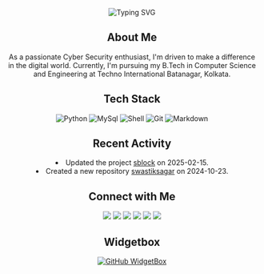 <div align="center">

![Typing SVG](https://readme-typing-svg.demolab.com?font=Josefin+Sans&weight=500&size=30&pause=500&color=0797F7&center=true&vCenter=true&random=true&width=435&lines=Hi+I'm+Swastik+Sagar+%F0%9F%91%8B)
</div>

<div align="center"><h2>About Me</h2></div>
<div align="center"><p>As a passionate Cyber Security enthusiast, I'm driven to make a difference in the digital world. Currently, I'm pursuing my B.Tech in Computer Science and Engineering at Techno International Batanagar, Kolkata.</p></div>

<div align="center"> <h2>Tech Stack</h2></div>
<div align="center">

![Python](https://ziadoua.github.io/m3-Markdown-Badges/badges/Python/python3.svg)
![MySql](https://ziadoua.github.io/m3-Markdown-Badges/badges/MySQL/mysql2.svg) 
![Shell](https://ziadoua.github.io/m3-Markdown-Badges/badges/Shell/shell3.svg) 
![Git](https://ziadoua.github.io/m3-Markdown-Badges/badges/Git/git1.svg) 
![Markdown](https://ziadoua.github.io/m3-Markdown-Badges/badges/Markdown/markdown1.svg)
</div>

<div align="center"> <h2>Recent Activity</h2></div>
<div align="center"
  
- Updated the project [sblock](https://github.com/swastiksagar/sblock) on 2025-02-15.
- Created a new repository [swastiksagar](https://github.com/swastiksagar/swastiksagar) on 2024-10-23.
</div>
<div align="center"> <h2>Connect with Me</h2></div>  
<div align="center">
<a href="https://github.com/swastiksagar" target="blank">
<img src=https://ziadoua.github.io/m3-Markdown-Badges/badges/Github/github3.svg /></a>
<a href="https://twitter.com/swastiksagarr" target="blank">
<img src=https://ziadoua.github.io/m3-Markdown-Badges/badges/Twitter/twitter2.svg /></a>
<a href="https://linkedin.com/in/swastiksagar" target="blank">
<img src=https://ziadoua.github.io/m3-Markdown-Badges/badges/LinkedIn/linkedin2.svg /></a>
<a href="https://www.discord.com/#swastiksagar0" target="blank">
<img src=https://ziadoua.github.io/m3-Markdown-Badges/badges/Discord/discord1.svg /></a>
<a href="https://instagram.com/swastiksagar" target="blank">
<img src=https://ziadoua.github.io/m3-Markdown-Badges/badges/Instagram/instagram1.svg /></a>
<a href="mailto:swastiksagar06@gmail.com" target="blank">
<img src=https://ziadoua.github.io/m3-Markdown-Badges/badges/Gmail/gmail1.svg /></a>
</div>  
<div align="center"> <h2>Widgetbox</h2></div>
<div align="center">

[![GitHub WidgetBox](https://github-widgetbox.vercel.app/api/profile?username=swastiksagar&data=followers,repositories,stars,commits&theme=default)](https://github.com/Jurredr/github-widgetbox)
</div>
